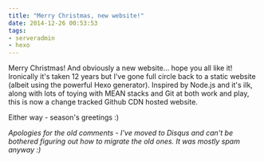 ```yaml
---
title: "Merry Christmas, new website!"
date: 2014-12-26 00:53:53
tags:
- serveradmin
- hexo
---
```

Merry Christmas! And obviously a new website... hope you all like it! Ironically it's taken 12 years but I've gone full circle back to a static website (albeit using the powerful Hexo generator). Inspired by Node.js and it's ilk, along with lots of toying with MEAN stacks and Git at both work and play, this is now a change tracked Github CDN hosted website.

Either way - season's greetings :)
<!-- more -->
*Apologies for the old comments - I've moved to Disqus and can't be bothered figuring out how to migrate the old ones. It was mostly spam anyway :)*
